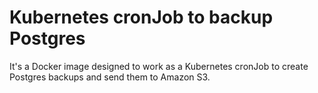 # Kubernetes cronJob to backup Postgres

It's a Docker image designed to work as a Kubernetes cronJob to create Postgres backups and send them to Amazon S3.
